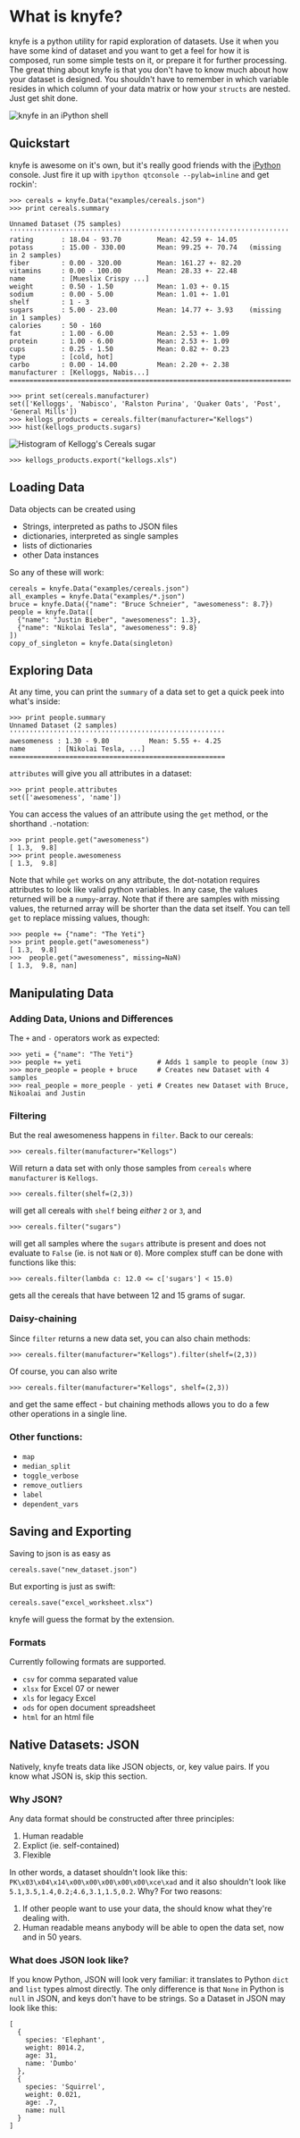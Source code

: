 What is knyfe?
==============

knyfe is a python utility for rapid exploration of datasets. Use it when you have some kind of dataset and you want to get a feel for how it is composed, run some simple tests on it, or prepare it for further processing. The great thing about knyfe is that you don't have to know much about how your dataset is designed. You shouldn't have to remember in which variable resides in which column of your data matrix or how your `structs` are nested. Just get shit done.

![knyfe in an iPython shell](http://maebert.github.com/knyfe/img/interactive.png)

Quickstart
----------

knyfe is awesome on it's own, but it's really good friends with the [iPython](http://ipython.org/) console. Just fire it up with `ipython qtconsole --pylab=inline` and get rockin':

    >>> cereals = knyfe.Data("examples/cereals.json")
    >>> print cereals.summary

    Unnamed Dataset (75 samples)
    ''''''''''''''''''''''''''''''''''''''''''''''''''''''''''''''''''''''''''''''''''
    rating       : 18.04 - 93.70         Mean: 42.59 +- 14.05   
    potass       : 15.00 - 330.00        Mean: 99.25 +- 70.74   (missing in 2 samples)
    fiber        : 0.00 - 320.00         Mean: 161.27 +- 82.20  
    vitamins     : 0.00 - 100.00         Mean: 28.33 +- 22.48   
    name         : [Mueslix Crispy ...]                         
    weight       : 0.50 - 1.50           Mean: 1.03 +- 0.15     
    sodium       : 0.00 - 5.00           Mean: 1.01 +- 1.01     
    shelf        : 1 - 3                                        
    sugars       : 5.00 - 23.00          Mean: 14.77 +- 3.93    (missing in 1 samples)
    calories     : 50 - 160                                     
    fat          : 1.00 - 6.00           Mean: 2.53 +- 1.09     
    protein      : 1.00 - 6.00           Mean: 2.53 +- 1.09     
    cups         : 0.25 - 1.50           Mean: 0.82 +- 0.23     
    type         : [cold, hot]                                  
    carbo        : 0.00 - 14.00          Mean: 2.20 +- 2.38     
    manufacturer : [Kelloggs, Nabis...]                         
    ==================================================================================

    >>> print set(cereals.manufacturer)
    set(['Kelloggs', 'Nabisco', 'Ralston Purina', 'Quaker Oats', 'Post', 'General Mills'])
    >>> kellogs_products = cereals.filter(manufacturer="Kellogs")
    >>> hist(kellogs_products.sugars)

![Histogram of Kellogg's Cereals sugar](http://maebert.github.com/knyfe/img/kellogs-sugar-hist.png)

    >>> kellogs_products.export("kellogs.xls")

Loading Data
------------

Data objects can be created using

* Strings, interpreted as paths to JSON files
* dictionaries, interpreted as single samples
* lists of dictionaries
* other Data instances

So any of these will work:

    cereals = knyfe.Data("examples/cereals.json")
    all_examples = knyfe.Data("examples/*.json")
    bruce = knyfe.Data({"name": "Bruce Schneier", "awesomeness": 8.7})
    people = knyfe.Data([
      {"name": "Justin Bieber", "awesomeness": 1.3}, 
      {"name": "Nikolai Tesla", "awesomeness": 9.8}
    ])
    copy_of_singleton = knyfe.Data(singleton)

Exploring Data
--------------

At any time, you can print the `summary` of a data set to get a quick peek into what's inside:

    >>> print people.summary
    Unnamed Dataset (2 samples)
    ''''''''''''''''''''''''''''''''''''''''''''''''''''''
    awesomeness : 1.30 - 9.80          Mean: 5.55 +- 4.25     
    name        : [Nikolai Tesla, ...]                        
    ======================================================

`attributes` will give you all attributes in a dataset:

    >>> print people.attributes
    set(['awesomeness', 'name'])

You can access the values of an attribute using the `get` method, or the shorthand `.`-notation:

    >>> print people.get("awesomeness")
    [ 1.3,  9.8]
    >>> print people.awesomeness
    [ 1.3,  9.8]

Note that while `get` works on any attribute, the dot-notation requires attributes to look like valid python variables. In any case, the values returned will be a `numpy`-array. Note that if there are samples with missing values, the returned array will be shorter than the data set itself. You can tell `get` to replace missing values, though:

    >>> people += {"name": "The Yeti"}
    >>> print people.get("awesomeness")
    [ 1.3,  9.8]
    >>>  people.get("awesomeness", missing=NaN)
    [ 1.3,  9.8, nan]

Manipulating Data
-----------------

### Adding Data, Unions and Differences

The `+` and `-` operators work as expected:

    >>> yeti = {"name": "The Yeti"}
    >>> people += yeti                   # Adds 1 sample to people (now 3)
    >>> more_people = people + bruce     # Creates new Dataset with 4 samples
    >>> real_people = more_people - yeti # Creates new Dataset with Bruce, Nikoalai and Justin

### Filtering

But the real awesomeness happens in `filter`. Back to our cereals:

    >>> cereals.filter(manufacturer="Kellogs")

Will return a data set with only those samples from `cereals` where `manufacturer` is `Kellogs`. 

    >>> cereals.filter(shelf=(2,3))

will get all cereals with `shelf` being _either_ `2` or `3`, and 

    >>> cereals.filter("sugars")

will get all samples where the `sugars` attribute is present and does not evaluate to `False` (ie. is not `NaN` or `0`). More complex stuff can be done with functions like this:

    >>> cereals.filter(lambda c: 12.0 <= c['sugars'] < 15.0)

gets all the cereals that have between 12 and 15 grams of sugar.

### Daisy-chaining

Since `filter` returns a new data set, you can also chain methods:

    >>> cereals.filter(manufacturer="Kellogs").filter(shelf=(2,3))

Of course, you can also write 

    >>> cereals.filter(manufacturer="Kellogs", shelf=(2,3))

and get the same effect - but chaining methods allows you to do a few other operations in a single line.


### Other functions:

- `map`
- `median_split`
- `toggle_verbose`
- `remove_outliers`
- `label`
- `dependent_vars`

Saving and Exporting
--------------------

Saving to json is as easy as

    cereals.save("new_dataset.json")

But exporting is just as swift:

    cereals.save("excel_worksheet.xlsx")

knyfe will guess the format by the extension. 

### Formats

Currently following formats are supported.

- `csv` for comma separated value
- `xlsx` for Excel 07 or newer
- `xls` for legacy Excel
- `ods` for open document spreadsheet
- `html` for an html file

Native Datasets: JSON
---------------------

Natively, knyfe treats data like JSON objects, or, key value pairs. If you know what JSON is, skip this section.

### Why JSON?

Any data format should be constructed after three principles:

1. Human readable
2. Explict (ie. self-contained)
3. Flexible

In other words, a dataset shouldn't look like this: `PK\x03\x04\x14\x00\x00\x00\x00\x00\xce\xad` and it also shouldn't look like `5.1,3.5,1.4,0.2;4.6,3.1,1.5,0.2`. Why? For two reasons:

1. If other people want to use your data, the should know what they're dealing with.
2. Human readable means anybody will be able to open the data set, now and in 50 years.

### What does JSON look like?

If you know Python, JSON will look very familiar: it translates to Python `dict` and `list` types almost directly. The only difference is that `None` in Python is `null` in JSON, and keys don't have to be strings. So a Dataset in JSON may look like this:

    [
      {
        species: 'Elephant',
        weight: 8014.2,
        age: 31,
        name: 'Dumbo'
      },
      {
        species: 'Squirrel',
        weight: 0.021,
        age: .7,
        name: null
      }
    ]
